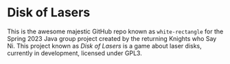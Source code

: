 # Disk of Lasers
This is the awesome majestic GitHub repo known as `white-rectangle` for the Spring 2023 Java group project created by the returning Knights who Say Ni.
This project known as *Disk of Lasers* is a game about laser disks, currently in development, licensed under GPL3.
